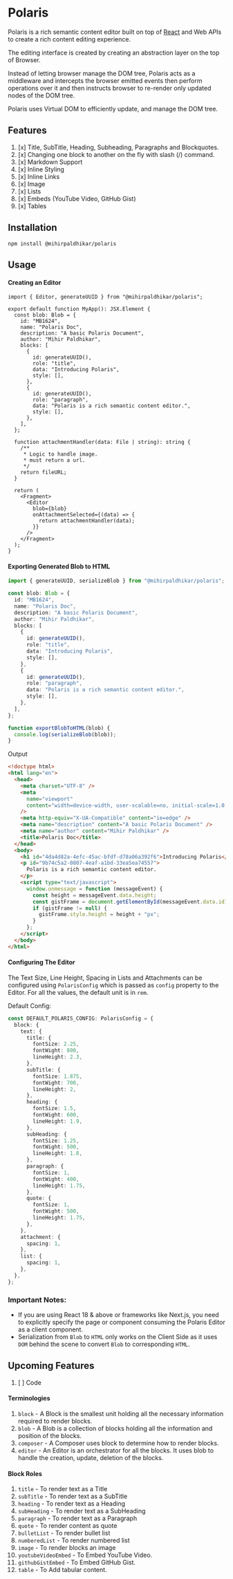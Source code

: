 # Polaris

Polaris is a rich semantic content editor built on top of [React](https://react.dev) and Web APIs to create a rich
content editing experience.

The editing interface is created by creating an abstraction layer on the top of Browser.

Instead of letting browser manage the DOM tree, Polaris acts as a middleware and intercepts the browser emitted events
then perform operations over it and then instructs browser to re-render only updated nodes of the DOM tree.

Polaris uses Virtual DOM to efficiently update, and manage the DOM tree.

## Features

1. [x] Title, SubTitle, Heading, Subheading, Paragraphs and Blockquotes.
2. [x] Changing one block to another on the fly with slash (/) command.
3. [x] Markdown Support
4. [x] Inline Styling
5. [x] Inline Links
6. [x] Image
7. [x] Lists
8. [x] Embeds (YouTube Video, GitHub Gist)
9. [x] Tables

## Installation

```
npm install @mihirpaldhikar/polaris
```

## Usage

#### Creating an Editor

```tsx
import { Editor, generateUUID } from "@mihirpaldhikar/polaris";

export default function MyApp(): JSX.Element {
  const blob: Blob = {
    id: "MB1624",
    name: "Polaris Doc",
    description: "A basic Polaris Document",
    author: "Mihir Paldhikar",
    blocks: [
      {
        id: generateUUID(),
        role: "title",
        data: "Introducing Polaris",
        style: [],
      },
      {
        id: generateUUID(),
        role: "paragraph",
        data: "Polaris is a rich semantic content editor.",
        style: [],
      },
    ],
  };

  function attachmentHandler(data: File | string): string {
    /**
     * Logic to handle image.
     * must return a url.
     */
    return fileURL;
  }

  return (
    <Fragment>
      <Editor
        blob={blob}
        onAttachmentSelected={(data) => {
          return attachmentHandler(data);
        }}
      />
    </Fragment>
  );
}
```

#### Exporting Generated Blob to HTML

```ts
import { generateUUID, serializeBlob } from "@mihirpaldhikar/polaris";

const blob: Blob = {
  id: "MB1624",
  name: "Polaris Doc",
  description: "A basic Polaris Document",
  author: "Mihir Paldhikar",
  blocks: [
    {
      id: generateUUID(),
      role: "title",
      data: "Introducing Polaris",
      style: [],
    },
    {
      id: generateUUID(),
      role: "paragraph",
      data: "Polaris is a rich semantic content editor.",
      style: [],
    },
  ],
};

function exportBlobToHTML(blob) {
  console.log(serializeBlob(blob));
}
```

Output

```html
<!doctype html>
<html lang="en">
  <head>
    <meta charset="UTF-8" />
    <meta
      name="viewport"
      content="width=device-width, user-scalable=no, initial-scale=1.0, maximum-scale=1.0, minimum-scale=1.0"
    />
    <meta http-equiv="X-UA-Compatible" content="ie=edge" />
    <meta name="description" content="A basic Polaris Document" />
    <meta name="author" content="Mihir Paldhikar" />
    <title>Polaris Doc</title>
  </head>
  <body>
    <h1 id="4da4d82a-4efc-45ac-bfdf-d78a06a392f6">Introducing Polaris</h1>
    <p id="9b74c5a2-0807-4eaf-a1bd-33ea5ea74557">
      Polaris is a rich semantic content editor.
    </p>
    <script type="text/javascript">
      window.onmessage = function (messageEvent) {
        const height = messageEvent.data.height;
        const gistFrame = document.getElementById(messageEvent.data.id);
        if (gistFrame != null) {
          gistFrame.style.height = height + "px";
        }
      };
    </script>
  </body>
</html>
```

#### Configuring The Editor

The Text Size, Line Height, Spacing in Lists and Attachments can be configured using `PolarisConfig` which is passed
as `config` property to the Editor. For all the values, the default unit is in `rem`.

Default Config:

```typescript
const DEFAULT_POLARIS_CONFIG: PolarisConfig = {
  block: {
    text: {
      title: {
        fontSize: 2.25,
        fontWight: 800,
        lineHeight: 2.3,
      },
      subTitle: {
        fontSize: 1.875,
        fontWight: 700,
        lineHeight: 2,
      },
      heading: {
        fontSize: 1.5,
        fontWight: 600,
        lineHeight: 1.9,
      },
      subHeading: {
        fontSize: 1.25,
        fontWight: 500,
        lineHeight: 1.8,
      },
      paragraph: {
        fontSize: 1,
        fontWight: 400,
        lineHeight: 1.75,
      },
      quote: {
        fontSize: 1,
        fontWight: 500,
        lineHeight: 1.75,
      },
    },
    attachment: {
      spacing: 1,
    },
    list: {
      spacing: 1,
    },
  },
};
```

### Important Notes:

- If you are using React 18 & above or frameworks like Next.js, you need to explicitly specify the page or component
  consuming the Polaris Editor as a client component.
- Serialization from `Blob` to `HTML` only works on the Client Side as it uses `DOM` behind the scene to convert `Blob`
  to
  corresponding `HTML`.

## Upcoming Features

1. [ ] Code

#### Terminologies

1. `block` - A Block is the smallest unit holding all the necessary information required to render blocks.
2. `blob` - A Blob is a collection of blocks holding all the information and position of the blocks.
3. `composer` - A Composer uses block to determine how to render blocks.
4. `editor` - An Editor is an orchestrator for all the blocks. It uses blob to handle the creation, update, deletion of
   the blocks.

#### Block Roles

1. `title` - To render text as a Title
2. `subTitle` - To render text as a SubTitle
3. `heading` - To render text as a Heading
4. `subHeading` - To render text as a SubHeading
5. `paragraph` - To render text as a Paragraph
6. `quote` - To render content as quote
7. `bulletList` - To render bullet list
8. `numberedList` - To render numbered list
9. `image` - To render blocks an image
10. `youtubeVideoEmbed` - To Embed YouTube Video.
11. `githubGistEmbed` - To Embed GitHub Gist.
12. `table` - To Add tabular content.
